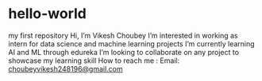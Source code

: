 # hello-world
my first repository
Hi, I’m Vikesh Choubey
I’m interested in working as intern for data science and machine learning projects
I’m currently learning AI and ML through edureka
I’m looking to collaborate on any project to showcase my learning skill
How to reach me : Email: choubeyvikesh248196@gmail.com
